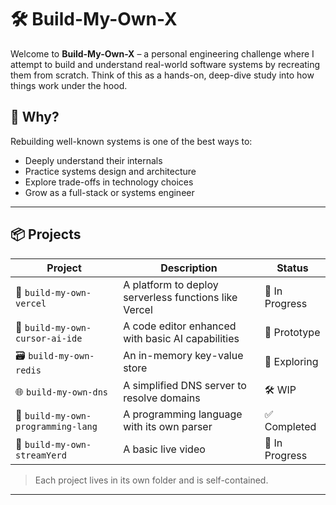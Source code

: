 # 🛠️ Build-My-Own-X

Welcome to **Build-My-Own-X** – a personal engineering challenge where I attempt to build and understand real-world software systems by recreating them from scratch. Think of this as a hands-on, deep-dive study into how things work under the hood.

## 🚀 Why?

Rebuilding well-known systems is one of the best ways to:

- Deeply understand their internals
- Practice systems design and architecture
- Explore trade-offs in technology choices
- Grow as a full-stack or systems engineer

---

## 📦 Projects

| Project                            | Description                                           | Status         |
| ---------------------------------- | ----------------------------------------------------- | -------------- |
| 🧪 `build-my-own-vercel`           | A platform to deploy serverless functions like Vercel | 🚧 In Progress |
| 🧠 `build-my-own-cursor-ai-ide`    | A code editor enhanced with basic AI capabilities     | 🔬 Prototype   |
| 🗃️ `build-my-own-redis`            | An in-memory key-value store                          | 🧪 Exploring   |
| 🌐 `build-my-own-dns`              | A simplified DNS server to resolve domains            | 🛠️ WIP         |
| 🧾 `build-my-own-programming-lang` | A programming language with its own parser            | ✅ Completed   |
| 🎥 `build-my-own-streamYerd`       | A basic live video                                    | 🚧 In Progress |

> Each project lives in its own folder and is self-contained.

---
